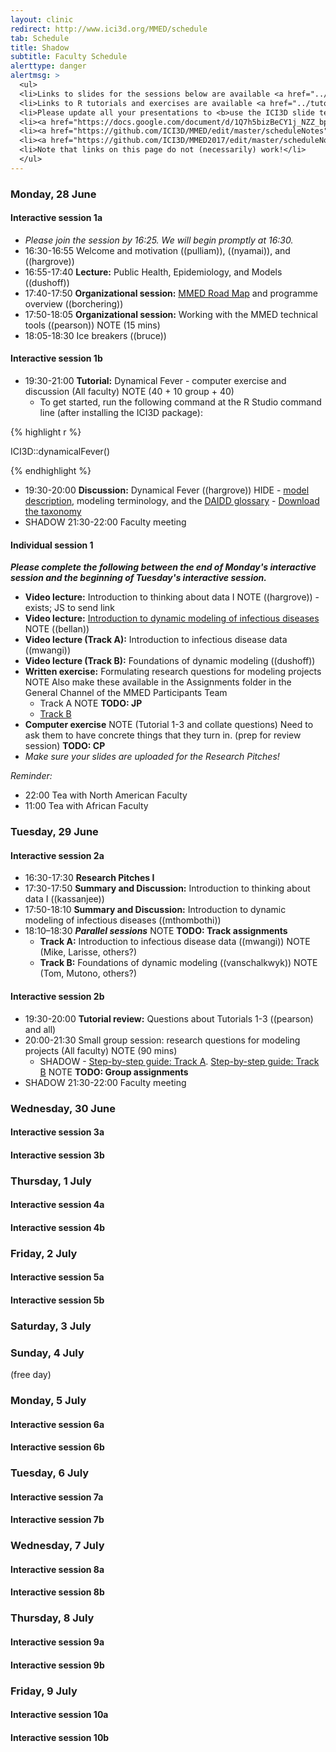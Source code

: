 ```yaml
---
layout: clinic
redirect: http://www.ici3d.org/MMED/schedule
tab: Schedule
title: Shadow
subtitle: Faculty Schedule
alerttype: danger
alertmsg: >
  <ul>
  <li>Links to slides for the sessions below are available <a href="../resources/slides">here</a>.</li>
  <li>Links to R tutorials and exercises are available <a href="../tutorials">here</a>.</li>
  <li>Please update all your presentations to <b>use the ICI3D slide template</b>.</li>
  <li><a href="https://docs.google.com/document/d/1Q7h5bizBeCY1j_NZZ_bpsJ0bUB0F-wHCawhHUcRaW4A/edit#">Click here for access to the MMED 2019 Notes GD.</a></li>
  <li><a href="https://github.com/ICI3D/MMED/edit/master/scheduleNotes">Click here for access to the MMED 2018 Notes GD.</a></li>
  <li><a href="https://github.com/ICI3D/MMED2017/edit/master/scheduleNotes">Click here for access to the MMED 2017 Notes GD.</a></li>
  <li>Note that links on this page do not (necessarily) work!</li>
  </ul>
---
```


### Monday, 28 June

#### Interactive session 1a

- _Please join the session by 16:25. We will begin promptly at 16:30._
- 16:30-16:55 Welcome and motivation ((pulliam)), ((nyamai)), and ((hargrove))
- 16:55-17:40 **Lecture:** Public Health, Epidemiology, and Models ((dushoff))
- 17:40-17:50 **Organizational session:** [MMED Road Map](../roadmap) and programme overview ((borchering))
- 17:50-18:05 **Organizational session:** Working with the MMED technical tools ((pearson)) NOTE (15 mins)
- 18:05-18:30 Ice breakers ((bruce))

#### Interactive session 1b

- 19:30-21:00 **Tutorial:** Dynamical Fever - computer exercise and discussion (All faculty) NOTE (40 + 10 group + 40)
    - To get started, run the following command at the R Studio command line (after installing the ICI3D package):

<div class="row">
<div class="col-lg-1">
</div>
<div class="col-lg-3">
{% highlight r %}

ICI3D::dynamicalFever()

{% endhighlight %}
</div>
<div class="col-lg-8">
</div>
</div>

- 19:30-20:00 **Discussion:** Dynamical Fever ((hargrove)) HIDE - [model description](../Materials/fever), modeling terminology, and the [DAIDD glossary](http://tinyurl.com/daidd-public) - [Download the taxonomy](../Materials/modelTaxonomy)
- SHADOW 21:30-22:00 Faculty meeting

#### Individual session 1

_**Please complete the following between the end of Monday's interactive session and the beginning of Tuesday's interactive session.**_

- **Video lecture:** Introduction to thinking about data I NOTE ((hargrove)) - exists; JS to send link
- **Video lecture:** [Introduction to dynamic modeling of infectious diseases](https://youtu.be/EV5FLlrRwiQ) NOTE ((bellan))
- **Video lecture (Track A):** Introduction to infectious disease data ((mwangi))
- **Video lecture (Track B):** Foundations of dynamic modeling ((dushoff))
- **Written exercise:** Formulating research questions for modeling projects NOTE Also make these available in the Assignments folder in the General Channel of the MMED Participants Team
    - Track A NOTE **TODO: JP**
    - [Track B](https://www.dropbox.com/s/tb1j4eezub3wi4t/03_ResearchQuestions.docx?dl=1)
- **Computer exercise** NOTE (Tutorial 1-3 and collate questions) Need to ask them to have concrete things that they turn in. (prep for review session) **TODO: CP**
- _Make sure your slides are uploaded for the Research Pitches!_

_Reminder:_

- 22:00 Tea with North American Faculty
- 11:00 Tea with African Faculty

### Tuesday, 29 June

#### Interactive session 2a

- 16:30-17:30 **Research Pitches I**
- 17:30-17:50 **Summary and Discussion:** Introduction to thinking about data I ((kassanjee))
- 17:50-18:10 **Summary and Discussion:**  Introduction to dynamic modeling of infectious diseases ((mthombothi))
- 18:10–18:30 **_Parallel sessions_** NOTE **TODO: Track assignments**
    -   **Track A:** Introduction to infectious disease data ((mwangi)) NOTE (Mike, Larisse, others?)
    -   **Track B:** Foundations of dynamic modeling ((vanschalkwyk)) NOTE (Tom, Mutono, others?)

#### Interactive session 2b

- 19:30-20:00 **Tutorial review:** Questions about Tutorials 1-3 ((pearson) and all)
- 20:00-21:30 Small group session: research questions for modeling projects (All faculty) NOTE (90 mins)
    - SHADOW - [Step-by-step guide: Track A](./researchQuestionsA). [Step-by-step guide: Track B](./researchQuestionsB) NOTE **TODO: Group assignments**
- SHADOW 21:30-22:00 Faculty meeting

### Wednesday, 30 June

#### Interactive session 3a

#### Interactive session 3b


### Thursday, 1 July

#### Interactive session 4a

#### Interactive session 4b


### Friday, 2 July

#### Interactive session 5a

#### Interactive session 5b


### Saturday, 3 July



### Sunday, 4 July

(free day)

### Monday, 5 July

#### Interactive session 6a

#### Interactive session 6b


### Tuesday, 6 July

#### Interactive session 7a

#### Interactive session 7b


### Wednesday, 7 July

#### Interactive session 8a

#### Interactive session 8b


### Thursday, 8 July

#### Interactive session 9a

#### Interactive session 9b


### Friday, 9 July

#### Interactive session 10a

#### Interactive session 10b
